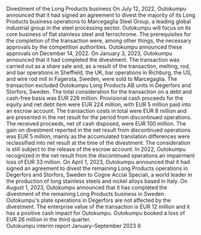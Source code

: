 Divestment of the Long Products 
business
On July 12, 2022, Outokumpu announced that it had 
signed an agreement to divest the majority of its Long 
Products business operations to Marcegaglia Steel 
Group, a leading global industrial group in the steel 
processing sector. Outokumpu will focus on its core 
business of flat stainless steel and ferrochrome.
The prerequisites for the completion of the transaction 
were, among other things, the necessary approvals by 
the competition authorities. Outokumpu announced 
these approvals on December 14, 2022. 
On January 3, 2023, Outokumpu announced that it had 
completed the divestment. The transaction was carried 
out as a share sale and, as a result of the transaction, 
melting, rod, and bar operations in Sheffield, the UK, bar 
operations in Richburg, the US, and wire rod mill in 
Fagersta, Sweden, were sold to Marcegaglia. The 
transaction excluded Outokumpu Long Products AB 
units in Degerfors and Storfors, Sweden.
The total consideration for the transaction on a debt and 
cash-free basis was EUR 228 million. Provisional cash 
proceeds for the equity and net debt item were EUR 224 
million, with EUR 5 million paid into an escrow account. 
The transaction costs in total were EUR 8 million and are 
presented in the net result for the period from 
discontinued operations. 
The received proceeds, net of cash disposed, were EUR 
100 million. The gain on divestment reported in the net 
result from discontinued operations was EUR 5 million, 
mainly as the accumulated translation differences were 
reclassified into net result at the time of the divestment. 
The consideration is still subject to the release of the 
escrow account. In 2022, Outokumpu recognized in the 
net result from the discontinued operations an 
impairment loss of EUR 33 million.
On April 1, 2023, Outokumpu announced that it had 
signed an agreement to divest the remaining Long 
Products operations in Degerfors and Storfors, Sweden 
to Cogne Acciai Speciali, a world leader in the 
production of long stainless steels and nickel alloys 
based in Italy. 
On August 1, 2023, Outokumpu announced that it has 
completed the divestment of the remaining Long 
Products business in Sweden. Outokumpu's plate 
operations in Degerfors are not affected by the 
divestment. The enterprise value of the transaction is 
EUR 12 million and it has a positive cash impact for 
Outokumpu. Outokumpu booked a loss of EUR 26 
million in the third quarter.  
Outokumpu interim report January–September 2023      8
